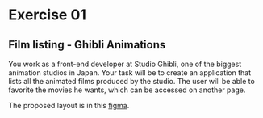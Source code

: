 # Exercise 01

## Film listing - Ghibli Animations

You work as a front-end developer at Studio Ghibli, one of the biggest animation studios in Japan. Your task will be to create an application that lists all the animated films produced by the studio. The user will be able to favorite the movies he wants, which can be accessed on another page.

The proposed layout is in this [figma](https://www.figma.com/file/cqw5AHCVTEEsIGI7eNsAQY/%5BFRONT%5D-Exercise-Ghibli-Animations?node-id=0%3A1&t=0KTsRD18wbnb0tbl-1).

